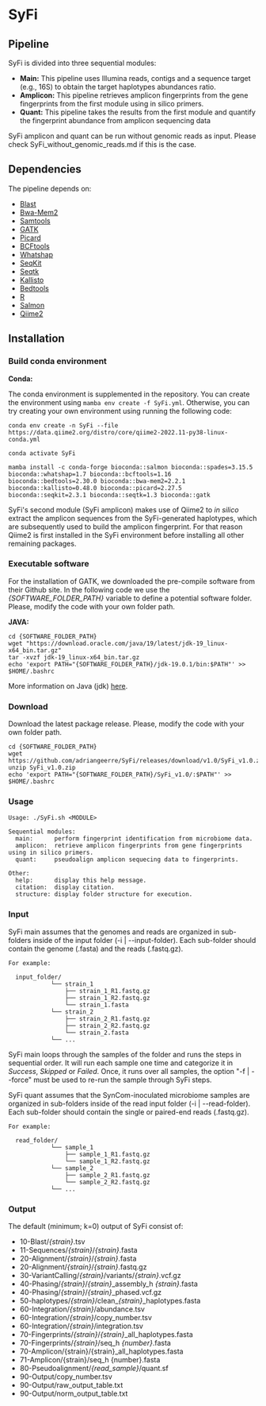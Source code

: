 # SyFi

## Pipeline

SyFi is divided into three sequential modules:

- **Main:** This pipeline uses Illumina reads, contigs and a sequence target (e.g., 16S) to obtain the target haplotypes abundances ratio.
- **Amplicon:** This pipeline retrieves amplicon fingerprints from the gene fingerprints from the first module using in silico primers.
- **Quant:** This pipeline takes the results from the first module and quantify the fingerprint abundance from amplicon sequencing data

SyFi amplicon and quant can be run without genomic reads as input. Please check SyFi_without_genomic_reads.md if this is the case.

## Dependencies

The pipeline depends on:

- [Blast](https://blast.ncbi.nlm.nih.gov/Blast.cgi)
- [Bwa-Mem2](https://github.com/bwa-mem2/bwa-mem2)
- [Samtools](http://www.htslib.org/)
- [GATK](https://github.com/broadinstitute/gatk)
- [Picard](https://github.com/broadinstitute/picard)
- [BCFtools](https://samtools.github.io/bcftools/)
- [Whatshap](https://whatshap.readthedocs.io/en/latest/)
- [SeqKit](https://bioinf.shenwei.me/seqkit/)
- [Seqtk](https://github.com/lh3/seqtk)
- [Kallisto](https://pachterlab.github.io/kallisto/about)
- [Bedtools](https://bedtools.readthedocs.io/en/latest/)
- [R](https://www.r-project.org/)
- [Salmon](https://combine-lab.github.io/salmon/)
- [Qiime2](https://qiime2.org/)

## Installation

### Build conda environment

__Conda:__

The conda environment is supplemented in the repository. You can create the environment using `mamba env create -f SyFi.yml`. Otherwise, you can try creating your own environment using running the following code:

```
conda env create -n SyFi --file https://data.qiime2.org/distro/core/qiime2-2022.11-py38-linux-conda.yml

conda activate SyFi

mamba install -c conda-forge bioconda::salmon bioconda::spades=3.15.5 bioconda::whatshap=1.7 bioconda::bcftools=1.16 bioconda::bedtools=2.30.0 bioconda::bwa-mem2=2.2.1 bioconda::kallisto=0.48.0 bioconda::picard=2.27.5 bioconda::seqkit=2.3.1 bioconda::seqtk=1.3 bioconda::gatk

```
SyFi's second module (SyFi amplicon) makes use of Qiime2 to *in silico* extract the amplicon sequences from the SyFi-generated haplotypes, which are subsequently used to build the amplicon fingerprint. For that reason Qiime2 is first installed in the SyFi environment before installing all other remaining packages. 

### Executable software

For the installation of GATK, we downloaded the pre-compile software from their Github site. In the following code we use the *{SOFTWARE_FOLDER_PATH}* variable to define a potential software folder. Please, modify the code with your own folder path.

__JAVA:__

```
cd {SOFTWARE_FOLDER_PATH}
wget "https://download.oracle.com/java/19/latest/jdk-19_linux-x64_bin.tar.gz"
tar -xvzf jdk-19_linux-x64_bin.tar.gz
echo 'export PATH="{SOFTWARE_FOLDER_PATH}/jdk-19.0.1/bin:$PATH"' >> $HOME/.bashrc
```

More information on Java (jdk) [here](https://www.oracle.com/java/technologies/jdk-script-friendly-urls/).

### Download

Download the latest package release. Please, modify the code with your own folder path.

```
cd {SOFTWARE_FOLDER_PATH}
wget https://github.com/adriangeerre/SyFi/releases/download/v1.0/SyFi_v1.0.zip
unzip SyFi_v1.0.zip
echo 'export PATH="{SOFTWARE_FOLDER_PATH}/SyFi_v1.0/:$PATH"' >> $HOME/.bashrc
```

### Usage

```
Usage: ./SyFi.sh <MODULE>

Sequential modules:
  main:      perform fingerprint identification from microbiome data.
  amplicon:  retrieve amplicon fingerprints from gene fingerprints using in silico primers.
  quant:     pseudoalign amplicon sequecing data to fingerprints.

Other:
  help:      display this help message.
  citation:  display citation.
  structure: display folder structure for execution.

```

### Input

SyFi main assumes that the genomes and reads are organized in sub-folders inside of the input folder (-i | --input-folder). Each sub-folder should contain the genome (.fasta) and the reads (.fastq.gz). 

```
For example:

  input_folder/
            └── strain_1
                ├── strain_1_R1.fastq.gz
                ├── strain_1_R2.fastq.gz
                └── strain_1.fasta
            └── strain_2
                ├── strain_2_R1.fastq.gz
                ├── strain_2_R2.fastq.gz
                └── strain_2.fasta
            └── ...

```

SyFi main loops through the samples of the folder and runs the steps in sequential order. It will run each sample one time and categorize it in *Success*, *Skipped* or *Failed*. Once, it runs over all samples, the option "-f | --force" must be used to re-run the sample through SyFi steps.

SyFi quant assumes that the SynCom-inoculated microbiome samples are organized in sub-folders inside of the read input folder (-i | --read-folder). Each sub-folder should contain the single or paired-end reads (.fastq.gz). 

```
For example:

  read_folder/
            └── sample_1
                ├── sample_1_R1.fastq.gz
                └── sample_1_R2.fastq.gz
            └── sample_2
                ├── sample_2_R1.fastq.gz
                └── sample_2_R2.fastq.gz
            └── ...

```

### Output

The default (minimum; k=0) output of SyFi consist of:

- 10-Blast/*{strain}*.tsv
- 11-Sequences/*{strain}*/*{strain}*.fasta
- 20-Alignment/*{strain}*/*{strain}*.fasta
- 20-Alignment/*{strain}*/*{strain}*.fastq.gz
- 30-VariantCalling/*{strain}*/variants/*{strain}*.vcf.gz
- 40-Phasing/*{strain}*/*{strain}*_assembly_h *{strain}*.fasta
- 40-Phasing/*{strain}*/*{strain}*_phased.vcf.gz
- 50-haplotypes/*{strain}*/clean\_*{strain}*\_haplotypes.fasta
- 60-Integration/*{strain}*/abundance.tsv
- 60-Integration/*{strain}*/copy_number.tsv
- 60-Integration/*{strain}*/integration.tsv
- 70-Fingerprints/*{strain}*/*{strain}*_all_haplotypes.fasta
- 70-Fingerprints/*{strain}*/seq_h *{number}*.fasta
- 70-Amplicon/{strain}/{strain}_all_haplotypes.fasta
- 71-Amplicon/{strain}/seq_h {number}.fasta
- 80-Pseudoalignment/*{read_sample}*/quant.sf
- 90-Output/copy_number.tsv
- 90-Output/raw_output_table.txt
- 90-Output/norm_output_table.txt
